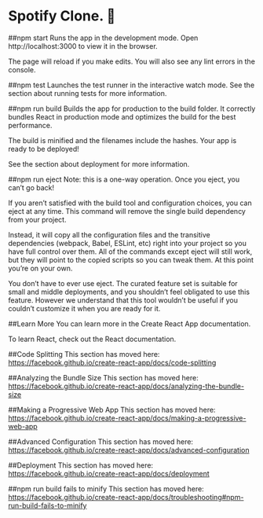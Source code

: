 # Spotify Clone. 🚀 

##npm start
Runs the app in the development mode.
Open http://localhost:3000 to view it in the browser.

The page will reload if you make edits.
You will also see any lint errors in the console.

##npm test
Launches the test runner in the interactive watch mode.
See the section about running tests for more information.

##npm run build
Builds the app for production to the build folder.
It correctly bundles React in production mode and optimizes the build for the best performance.

The build is minified and the filenames include the hashes.
Your app is ready to be deployed!

See the section about deployment for more information.

##npm run eject
Note: this is a one-way operation. Once you eject, you can’t go back!

If you aren’t satisfied with the build tool and configuration choices, you can eject at any time. This command will remove the single build dependency from your project.

Instead, it will copy all the configuration files and the transitive dependencies (webpack, Babel, ESLint, etc) right into your project so you have full control over them. All of the commands except eject will still work, but they will point to the copied scripts so you can tweak them. At this point you’re on your own.

You don’t have to ever use eject. The curated feature set is suitable for small and middle deployments, and you shouldn’t feel obligated to use this feature. However we understand that this tool wouldn’t be useful if you couldn’t customize it when you are ready for it.

##Learn More
You can learn more in the Create React App documentation.

To learn React, check out the React documentation.

##Code Splitting
This section has moved here: https://facebook.github.io/create-react-app/docs/code-splitting

##Analyzing the Bundle Size
This section has moved here: https://facebook.github.io/create-react-app/docs/analyzing-the-bundle-size

##Making a Progressive Web App
This section has moved here: https://facebook.github.io/create-react-app/docs/making-a-progressive-web-app

##Advanced Configuration
This section has moved here: https://facebook.github.io/create-react-app/docs/advanced-configuration

##Deployment
This section has moved here: https://facebook.github.io/create-react-app/docs/deployment

##npm run build fails to minify
This section has moved here: https://facebook.github.io/create-react-app/docs/troubleshooting#npm-run-build-fails-to-minify
